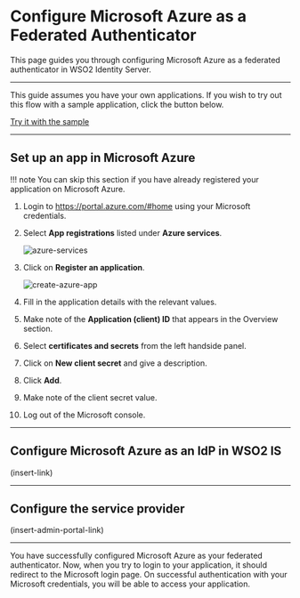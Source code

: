 # Configure Microsoft Azure as a Federated Authenticator

This page guides you through configuring Microsoft Azure as a federated authenticator in WSO2 Identity Server. 

---

This guide assumes you have your own applications. If you wish to try out this flow with a sample application, click the button below. 

<a class="samplebtn_a" href="../../../quick-starts/ms-azure-as-federated-authenticator-sample"   rel="nofollow noopener">Try it with the sample</a>

---

## Set up an app in Microsoft Azure

!!! note
    You can skip this section if you have already registered your application on Microsoft Azure. 

1. Login to <https://portal.azure.com/#home> using your Microsoft credentials. 

2. Select **App registrations** listed under **Azure services**. 

    ![azure-services](/assets/img/samples/azure-services.png)

3. Click on **Register an application**.
    
    ![create-azure-app](/assets/img/samples/register-azure.png)

4. Fill in the application details with the relevant values. 

5. Make note of the **Application (client) ID** that appears in the Overview section. 

6. Select **certificates and secrets** from the left handside panel. 

7. Click on **New client secret** and give a description. 

8. Click **Add**.

9. Make note of the client secret value. 

10. Log out of the Microsoft console. 

---

## Configure Microsoft Azure as an IdP in WSO2 IS 

(insert-link)

---

## Configure the service provider

(insert-admin-portal-link)

---

You have successfully configured Microsoft Azure as your federated authenticator. Now, when you try to login to your application, it should redirect to the Microsoft login page. On successful authentication with your Microsoft credentials, you will be able to access your application. 